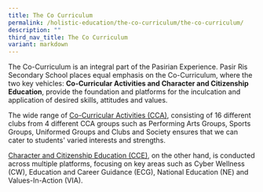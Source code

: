 ```yaml
---
title: The Co Curriculum
permalink: /holistic-education/the-co-curriculum/the-co-curriculum/
description: ""
third_nav_title: The Co Curriculum
variant: markdown
---
```

The Co-Curriculum is an integral part of the Pasirian Experience. Pasir Ris Secondary School places equal emphasis on the Co-Curriculum, where the two key vehicles: **Co-Curricular Activities and Character and Citizenship Education**, provide the foundation and platforms for the inculcation and application of desired skills, attitudes and values. 

The wide range of [Co-Curricular Activities (CCA)](/cca/co-curricular-activities/), consisting of 16 different clubs from 4 different CCA groups such as Performing Arts Groups, Sports Groups, Uniformed Groups and Clubs and Society ensures that we can cater to students' varied interests and strengths. 

[Character and Citizenship Education (CCE)](/holistic-education/the-co-curriculum/character-and-citizenship-education), on the other hand, is conducted across multiple platforms, focusing on key areas such as Cyber Wellness (CW), Education and Career Guidance (ECG), National Education (NE) and Values-In-Action (VIA).